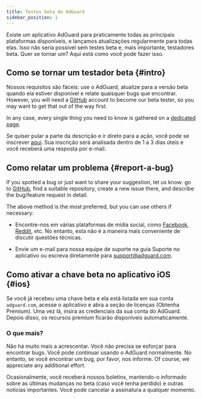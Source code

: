 ```yaml
---
title: Testes beta do AdGuard
sidebar_position: 1
---
```


Existe um aplicativo AdGuard para praticamente todas as principais plataformas disponíveis, e lançamos atualizações regularmente para todas elas. Isso não seria possível sem testes beta e, mais importante, testadores beta. Quer se tornar um? Aqui está como você pode fazer isso.

## Como se tornar um testador beta {#intro}

Nossos requisitos são fáceis: use o AdGuard, atualize para a versão beta quando ela estiver disponível e relate quaisquer bugs que encontrar. However, you will need a [GitHub](https://github.com/) account to become our beta tester, so you may want to get that out of the way first.

In any case, every single thing you need to know is gathered on a [dedicated page](https://adguard.com/beta.html).

Se quiser pular a parte da descrição e ir direto para a ação, você pode se inscrever [aqui](https://surveys.adguard.com/beta_testing_program/form.html). Sua inscrição será analisada dentro de 1 a 3 dias úteis e você receberá uma resposta por e-mail.

## Como relatar um problema {#report-a-bug}

If you spotted a bug or just want to share your suggestion, let us know: go to [GitHub](https://github.com/AdguardTeam/), find a suitable repository, create a new issue there, and describe the bug/feature request in detail.

The above method is the most preferred, but you can use others if necessary:

- Encontre-nos em várias plataformas de mídia social, como [Facebook](https://www.facebook.com/AdguardEn/), [Reddit](https://www.reddit.com/r/Adguard/), etc. No entanto, esta não é a maneira mais conveniente de discutir questões técnicas.

- Envie um e-mail para nossa equipe de suporte na guia Suporte no aplicativo ou escreva diretamente para [support@adguard.com](mailto:support@adguard.com).

## Como ativar a chave beta no aplicativo iOS {#ios}

Se você já recebeu uma chave beta e ela está listada em sua conta `adguard.com`, acesse o aplicativo e abra a seção de licenças (Obtenha Premium). Uma vez lá, insira as credenciais da sua conta do AdGuard. Depois disso, os recursos premium ficarão disponíveis automaticamente.

### O que mais?

Não há muito mais a acrescentar. Você não precisa se esforçar para encontrar bugs. Você pode continuar usando o AdGuard normalmente. No entanto, se você encontrar um bug, por favor, nos informe. Of course, we appreciate any additional effort.

Ocasionalmente, você receberá nossos boletins, mantendo-o informado sobre as últimas mudanças no beta (caso você tenha perdido) e outras notícias importantes. Você pode cancelar a assinatura a qualquer momento.
